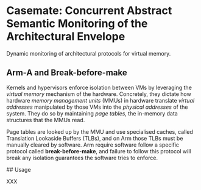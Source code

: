 # Casemate: Concurrent Abstract Semantic Monitoring of the Architectural Envelope

Dynamic monitoring of architectural protocols for virtual memory.

## Arm-A and Break-before-make

Kernels and hypervisors enforce isolation between VMs
by leveraging the *virtual memory* mechanism of the hardware.
Concretely, they dictate how hardware *memory management units* (MMUs)
in hardware translate *virtual addresses* manipulated by those VMs into the *physical addresses* of the system.
They do so by maintaining *page tables*, the in-memory data structures that the MMUs read.

Page tables are looked up by the MMU and use specialised caches, called Translation Lookaside Buffers (TLBs),
and on Arm those TLBs must be manually cleared by software.
Arm require software follow a specific protocol called **break-before-make**,
and failure to follow this protocol will break any isolation guarantees the software tries to enforce.


## Usage

XXX